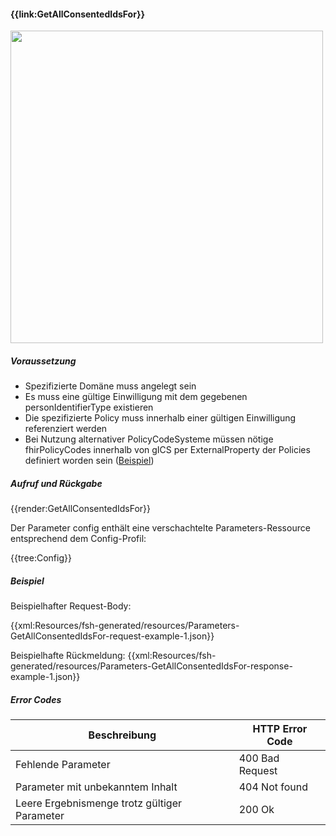 #### **{{link:GetAllConsentedIdsFor}}**

<p align="left">
  <img width="500" src="https://www.ths-greifswald.de/wp-content/uploads/2021/06/fhirgateway-gics.png">
</p>

##### **Voraussetzung**

- Spezifizierte Domäne muss angelegt sein
- Es muss eine gültige Einwilligung mit dem gegebenen personIdentifierType existieren
- Die spezifizierte Policy muss innerhalb einer gültigen Einwilligung referenziert werden
- Bei Nutzung alternativer PolicyCodeSysteme müssen nötige fhirPolicyCodes innerhalb von gICS per ExternalProperty der Policies definiert worden sein ([Beispiel](https://www.ths-greifswald.de/gics/templates/mii/1.6.f))


##### **Aufruf und Rückgabe**
{{render:GetAllConsentedIdsFor}}

Der Parameter config enthält eine verschachtelte Parameters-Ressource entsprechend dem Config-Profil:

{{tree:Config}}

##### **Beispiel**
Beispielhafter Request-Body:

{{xml:Resources/fsh-generated/resources/Parameters-GetAllConsentedIdsFor-request-example-1.json}}



Beispielhafte Rückmeldung:
{{xml:Resources/fsh-generated/resources/Parameters-GetAllConsentedIdsFor-response-example-1.json}}

##### **Error Codes**

| Beschreibung|HTTP Error Code|
--- | ---
|Fehlende Parameter|400 Bad Request|
|Parameter mit unbekanntem Inhalt|404 Not found|
|Leere Ergebnismenge trotz gültiger Parameter|200 Ok|
